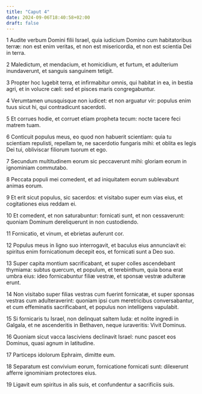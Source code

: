 ```yaml
---
title: "Caput 4"
date: 2024-09-06T18:40:58+02:00
draft: false
---
```




1 Audite verbum Domini filii Israel, quia iudicium Domino cum habitatoribus terræ: non est enim veritas, et non est misericordia, et non est scientia Dei in terra.

2 Maledictum, et mendacium, et homicidium, et furtum, et adulterium inundaverunt, et sanguis sanguinem tetigit.

3 Propter hoc lugebit terra, et infirmabitur omnis, qui habitat in ea, in bestia agri, et in volucre cæli: sed et pisces maris congregabuntur.

4 Verumtamen unusquisque non iudicet: et non arguatur vir: populus enim tuus sicut hi, qui contradicunt sacerdoti.

5 Et corrues hodie, et corruet etiam propheta tecum: nocte tacere feci matrem tuam.

6 Conticuit populus meus, eo quod non habuerit scientiam: quia tu scientiam repulisti, repellam te, ne sacerdotio fungaris mihi: et oblita es legis Dei tui, obliviscar filiorum tuorum et ego.

7 Secundum multitudinem eorum sic peccaverunt mihi: gloriam eorum in ignominiam commutabo.

8 Peccata populi mei comedent, et ad iniquitatem eorum sublevabunt animas eorum.

9 Et erit sicut populus, sic sacerdos: et visitabo super eum vias eius, et cogitationes eius reddam ei.

10 Et comedent, et non saturabuntur: fornicati sunt, et non cessaverunt: quoniam Dominum dereliquerunt in non custodiendo.

11 Fornicatio, et vinum, et ebrietas auferunt cor.

12 Populus meus in ligno suo interrogavit, et baculus eius annunciavit ei: spiritus enim fornicationum decepit eos, et fornicati sunt a Deo suo.

13 Super capita montium sacrificabant, et super colles ascendebant thymiama: subtus quercum, et populum, et terebinthum, quia bona erat umbra eius: ideo fornicabuntur filiæ vestræ, et sponsæ vestræ adulteræ erunt.

14 Non visitabo super filias vestras cum fuerint fornicatæ, et super sponsas vestras cum adulteraverint: quoniam ipsi cum meretricibus conversabantur, et cum effeminatis sacrificabant, et populus non intelligens vapulabit.

15 Si fornicaris tu Israel, non delinquat saltem Iuda: et nolite ingredi in Galgala, et ne ascenderitis in Bethaven, neque iuraveritis: Vivit Dominus.

16 Quoniam sicut vacca lasciviens declinavit Israel: nunc pascet eos Dominus, quasi agnum in latitudine.

17 Particeps idolorum Ephraim, dimitte eum.

18 Separatum est convivium eorum, fornicatione fornicati sunt: dilexerunt afferre ignominiam protectores eius.

19 Ligavit eum spiritus in alis suis, et confundentur a sacrificiis suis.

